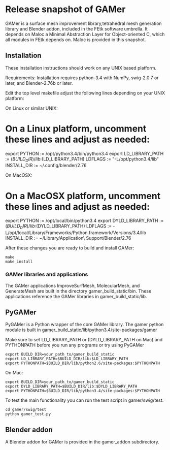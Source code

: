 # Release snapshot of GAMer

GAMer is a surface mesh improvement library,tetrahedral mesh generation library
and Blender addon, included in the FEtk software umbrella. It depends on Maloc
a Minimal Abstraction Layer for Object-oriented C, which all modules in FEtk
depends on.  Maloc is provided in this snapshot.


## Installation

These installation instructions should work on any UNIX based platform.

Requirements: Installation requires python-3.4 with NumPy, swig-2.0.7 or later, and Blender-2.76b or later.

Edit the top level makefile adjust the following lines depending on your UNIX
platform:


On Linux or similar UNIX:

  # On a Linux platform, uncomment these lines and adjust as needed:
  export PYTHON := /opt/python3.4/bin/python3.4
  export LD_LIBRARY_PATH := $(BUILD_DIR)/lib:$(LD_LIBRARY_PATH)
  LDFLAGS := "-L/opt/python3.4/lib"
  INSTALL_DIR := ~/.config/blender/2.76


On MacOSX:

  # On a MacOSX platform, uncomment these lines and adjust as needed:
  export PYTHON := /opt/local/bin/python3.4
  export DYLD_LIBRARY_PATH := $(BUILD_DIR)/lib:$(DYLD_LIBRARY_PATH)
  LDFLAGS := -L/opt/local/Library/Frameworks/Python.framework/Versions/3.4/lib
  INSTALL_DIR := ~/Library/Application\ Support/Blender/2.76


After these changes you are ready to build and install GAMer:

    make
    make install



### GAMer libraries and applications

The GAMer applications ImproveSurfMesh, MolecularMesh, and GenerateMesh are
built in the directory gamer_build_static/bin.  These applications reference
the GAMer libraries in gamer_build_static/lib.


## PyGAMer

PyGAMer is a Python wrapper of the core GAMer library. The gamer python module
is built in gamer_build_static/lib/python3.4/site-packages/gamer

Make sure to set LD_LIBRARY_PATH or (DYLD_LIBRARY_PATH on Mac) and
PYTHONPATH before you run any programs or try using PyGAMer

    export BUILD_DIR=your_path_to/gamer_build_static
    export LD_LIBRARY_PATH=$BUILD_DIR/lib:$LD_LIBRARY_PATH
    export PYTHONPATH=$BUILD_DIR/lib/python2.6/site-packages:$PYTHONPATH

On Mac:

    export BUILD_DIR=your_path_to/gamer_build_static
    export DYLD_LIBRARY_PATH=$BUILD_DIR/lib:$DYLD_LIBRARY_PATH
    export PYTHONPATH=$BUILD_DIR/lib/python3.4/site-packages:$PYTHONPATH


To test the main functionality you can run the test script in gamer/swig/test.

    cd gamer/swig/test
    python gamer_test.py


## Blender addon

A Blender addon for GAMer is provided in the gamer_addon subdirectory.
